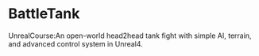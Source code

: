 # BattleTank
UnrealCourse:An open-world head2head tank fight with simple AI, terrain, and  advanced control system in Unreal4.
